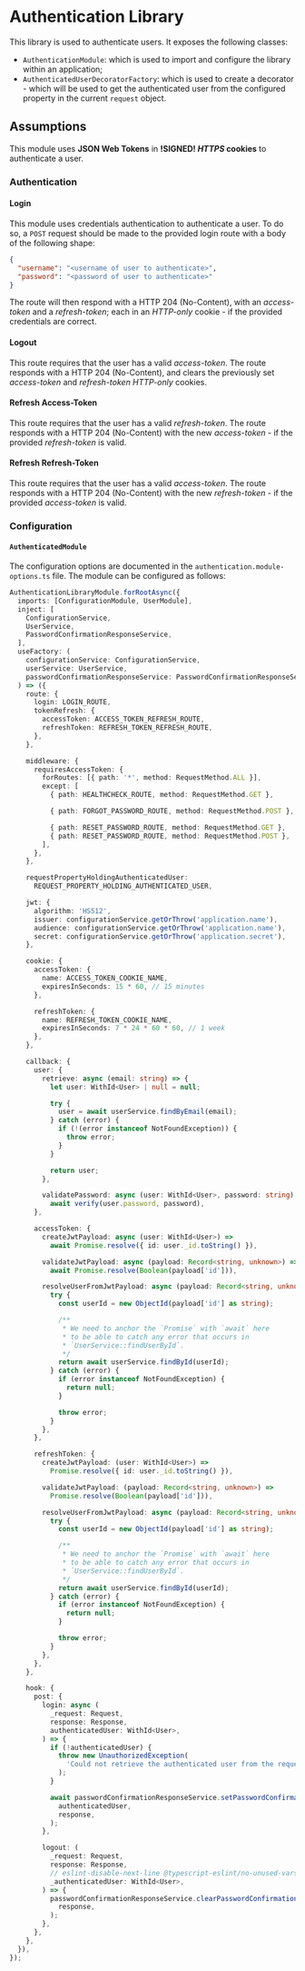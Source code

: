 # Authentication Library

This library is used to authenticate users. It exposes the following classes:

- `AuthenticationModule`: which is used to import and configure the library within an application;
- `AuthenticatedUserDecoratorFactory`: which is used to create a decorator - which will be used to get the authenticated user from the configured property in the current `request` object.

## Assumptions

This module uses **JSON Web Tokens** in **!SIGNED! _HTTPS_ cookies** to authenticate a user.

### Authentication

#### Login

This module uses credentials authentication to authenticate a user. To do so, a `POST` request should be made to the provided login route with a body of the following shape:

```json
{
  "username": "<username of user to authenticate>",
  "password": "<password of user to authenticate>"
}
```

The route will then respond with a HTTP 204 (No-Content), with an _access-token_ and a _refresh-token_; each in an _HTTP-only_ cookie - if the provided credentials are correct.

#### Logout

This route requires that the user has a valid _access-token_.
The route responds with a HTTP 204 (No-Content), and clears the previously set _access-token_ and _refresh-token_ _HTTP-only_ cookies.

#### Refresh Access-Token

This route requires that the user has a valid _refresh-token_.
The route responds with a HTTP 204 (No-Content) with the new _access-token_ - if the provided _refresh-token_ is valid.

#### Refresh Refresh-Token

This route requires that the user has a valid _access-token_.
The route responds with a HTTP 204 (No-Content) with the new _refresh-token_ - if the provided _access-token_ is valid.

### Configuration

#### `AuthenticatedModule`

The configuration options are documented in the `authentication.module-options.ts` file. The module can be configured as follows:

```ts
AuthenticationLibraryModule.forRootAsync({
  imports: [ConfigurationModule, UserModule],
  inject: [
    ConfigurationService,
    UserService,
    PasswordConfirmationResponseService,
  ],
  useFactory: (
    configurationService: ConfigurationService,
    userService: UserService,
    passwordConfirmationResponseService: PasswordConfirmationResponseService,
  ) => ({
    route: {
      login: LOGIN_ROUTE,
      tokenRefresh: {
        accessToken: ACCESS_TOKEN_REFRESH_ROUTE,
        refreshToken: REFRESH_TOKEN_REFRESH_ROUTE,
      },
    },

    middleware: {
      requiresAccessToken: {
        forRoutes: [{ path: '*', method: RequestMethod.ALL }],
        except: [
          { path: HEALTHCHECK_ROUTE, method: RequestMethod.GET },

          { path: FORGOT_PASSWORD_ROUTE, method: RequestMethod.POST },

          { path: RESET_PASSWORD_ROUTE, method: RequestMethod.GET },
          { path: RESET_PASSWORD_ROUTE, method: RequestMethod.POST },
        ],
      },
    },

    requestPropertyHoldingAuthenticatedUser:
      REQUEST_PROPERTY_HOLDING_AUTHENTICATED_USER,

    jwt: {
      algorithm: 'HS512',
      issuer: configurationService.getOrThrow('application.name'),
      audience: configurationService.getOrThrow('application.name'),
      secret: configurationService.getOrThrow('application.secret'),
    },

    cookie: {
      accessToken: {
        name: ACCESS_TOKEN_COOKIE_NAME,
        expiresInSeconds: 15 * 60, // 15 minutes
      },

      refreshToken: {
        name: REFRESH_TOKEN_COOKIE_NAME,
        expiresInSeconds: 7 * 24 * 60 * 60, // 1 week
      },
    },

    callback: {
      user: {
        retrieve: async (email: string) => {
          let user: WithId<User> | null = null;

          try {
            user = await userService.findByEmail(email);
          } catch (error) {
            if (!(error instanceof NotFoundException)) {
              throw error;
            }
          }

          return user;
        },

        validatePassword: async (user: WithId<User>, password: string) =>
          await verify(user.password, password),
      },

      accessToken: {
        createJwtPayload: async (user: WithId<User>) =>
          await Promise.resolve({ id: user._id.toString() }),

        validateJwtPayload: async (payload: Record<string, unknown>) =>
          await Promise.resolve(Boolean(payload['id'])),

        resolveUserFromJwtPayload: async (payload: Record<string, unknown>) => {
          try {
            const userId = new ObjectId(payload['id'] as string);

            /**
             * We need to anchor the `Promise` with `await` here
             * to be able to catch any error that occurs in
             * `UserService::findUserById`.
             */
            return await userService.findById(userId);
          } catch (error) {
            if (error instanceof NotFoundException) {
              return null;
            }

            throw error;
          }
        },
      },

      refreshToken: {
        createJwtPayload: (user: WithId<User>) =>
          Promise.resolve({ id: user._id.toString() }),

        validateJwtPayload: (payload: Record<string, unknown>) =>
          Promise.resolve(Boolean(payload['id'])),

        resolveUserFromJwtPayload: async (payload: Record<string, unknown>) => {
          try {
            const userId = new ObjectId(payload['id'] as string);

            /**
             * We need to anchor the `Promise` with `await` here
             * to be able to catch any error that occurs in
             * `UserService::findUserById`.
             */
            return await userService.findById(userId);
          } catch (error) {
            if (error instanceof NotFoundException) {
              return null;
            }

            throw error;
          }
        },
      },
    },

    hook: {
      post: {
        login: async (
          _request: Request,
          response: Response,
          authenticatedUser: WithId<User>,
        ) => {
          if (!authenticatedUser) {
            throw new UnauthorizedException(
              'Could not retrieve the authenticated user from the request.',
            );
          }

          await passwordConfirmationResponseService.setPasswordConfirmationCookieForUserInResponse(
            authenticatedUser,
            response,
          );
        },

        logout: (
          _request: Request,
          response: Response,
          // eslint-disable-next-line @typescript-eslint/no-unused-vars
          _authenticatedUser: WithId<User>,
        ) => {
          passwordConfirmationResponseService.clearPasswordConfirmationCookie(
            response,
          );
        },
      },
    },
  }),
});
```
